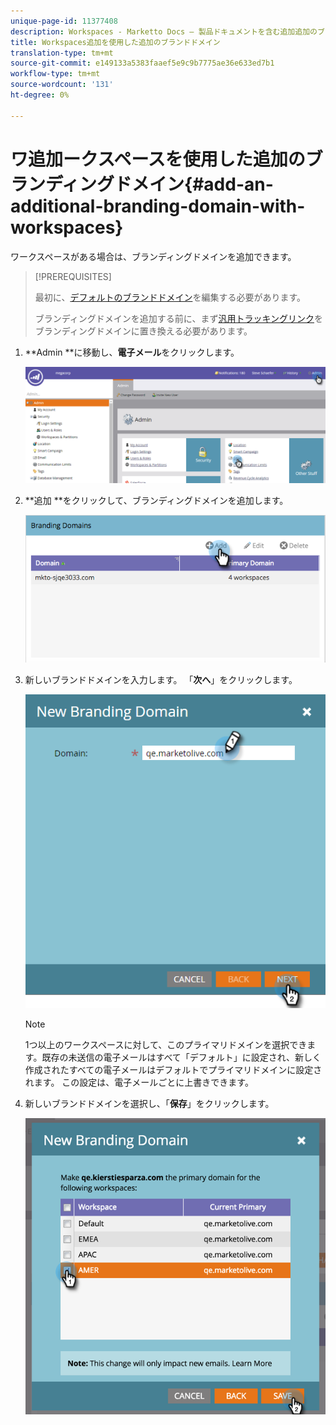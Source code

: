 ```yaml
---
unique-page-id: 11377408
description: Workspaces - Marketto Docs — 製品ドキュメントを含む追加追加のブランディングドメイン
title: Workspaces追加を使用した追加のブランドドメイン
translation-type: tm+mt
source-git-commit: e149133a5383faaef5e9c9b7775ae36e633ed7b1
workflow-type: tm+mt
source-wordcount: '131'
ht-degree: 0%

---
```



# ワ追加ークスペースを使用した追加のブランディングドメイン{#add-an-additional-branding-domain-with-workspaces}

ワークスペースがある場合は、ブランディングドメインを追加できます。

>[!PREREQUISITES]
>
>最初に、[デフォルトのブランドドメイン](edit-your-default-branding-domain.md)を編集する必要があります。
>
>ブランディングドメインを追加する前に、まず[汎用トラッキングリンク](edit-your-default-branding-domain-with-workspaces.md)をブランディングドメインに置き換える必要があります。

1. **Admin **に移動し、**電子メール**&#x200B;をクリックします。

   ![](assets/image2016-6-29-16-3a42-3a20.png)

1. **追加 **をクリックして、ブランディングドメインを追加します。

   ![](assets/branding-domains-add-workspaces.png)

1. 新しいブランドドメインを入力します。 「**次へ**」をクリックします。

   ![](assets/new-branding-domain-8-31.png)

   >[!NOTE]
   >
   >1つ以上のワークスペースに対して、このプライマリドメインを選択できます。既存の未送信の電子メールはすべて「デフォルト」に設定され、新しく作成されたすべての電子メールはデフォルトでプライマリドメインに設定されます。 この設定は、電子メールごとに上書きできます。

1. 新しいブランドドメインを選択し、「**保存**」をクリックします。

   ![](assets/image2016-8-12-10-3a52-3a44.png)

